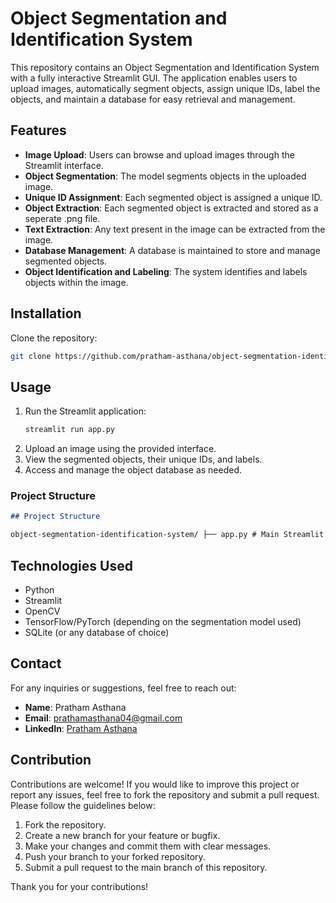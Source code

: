# Object Segmentation and Identification System

This repository contains an Object Segmentation and Identification System with a fully interactive Streamlit GUI. The application enables users to upload images, automatically segment objects, assign unique IDs, label the objects, and maintain a database for easy retrieval and management.

## Features

- **Image Upload**: Users can browse and upload images through the Streamlit interface.
- **Object Segmentation**: The model segments objects in the uploaded image.
- **Unique ID Assignment**: Each segmented object is assigned a unique ID.
- **Object Extraction**: Each segmented object is extracted and stored as a seperate .png file.
- **Text Extraction**: Any text present in the image can be extracted from the image.
- **Database Management**: A database is maintained to store and manage segmented objects.
- **Object Identification and Labeling**: The system identifies and labels objects within the image.

## Installation

 Clone the repository:
   ```bash
   git clone https://github.com/pratham-asthana/object-segmentation-identification-system.git
  ```
## Usage

1. Run the Streamlit application:
   ```bash
   streamlit run app.py
2. Upload an image using the provided interface.
3. View the segmented objects, their unique IDs, and labels.
4. Access and manage the object database as needed.


### Project Structure

```markdown
## Project Structure

object-segmentation-identification-system/ ├── app.py # Main Streamlit application ├── segmentation_model.py # Object segmentation model ├── database.py # Database management script ├── utils.py # Utility functions ├── requirements.txt # List of dependencies └── README.md
```

## Technologies Used

- Python
- Streamlit
- OpenCV
- TensorFlow/PyTorch (depending on the segmentation model used)
- SQLite (or any database of choice)

## Contact

For any inquiries or suggestions, feel free to reach out:

- **Name**: Pratham Asthana
- **Email**: [prathamasthana04@gmail.com](mailto:prathamasthana04@gmail.com)
- **LinkedIn**: [Pratham Asthana](https://www.linkedin.com/in/pratham-asthana-243133265/)

## Contribution

Contributions are welcome! If you would like to improve this project or report any issues, feel free to fork the repository and submit a pull request. Please follow the guidelines below:

1. Fork the repository.
2. Create a new branch for your feature or bugfix.
3. Make your changes and commit them with clear messages.
4. Push your branch to your forked repository.
5. Submit a pull request to the main branch of this repository.

Thank you for your contributions!
